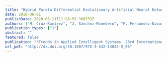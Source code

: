 ```yaml
---
title: "Hybrid Pareto Differential Evolutionary Artificial Neural Networks to determined growth multi-classes in Predictive Microbiology"
date: 2010-06-01
publishDate: 2020-06-11T11:26:55.380753Z
authors: ["M. Cruz-Ramírez", "J. Sánchez-Monedero", "F. Fernández-Navarro", "J. C. Fernández", "C. Hervás-Martínez"]
publication_types: ["1"]
abstract: ""
featured: false
publication: "*Trends in Applied Intelligent Systems. 23rd International Conference on Industrial and Engineering and Other Applications of Applied Intelligent Systems(IEA-AIE2010)*"
url_pdf: "http://dx.doi.org/10.1007/978-3-642-13033-5_66"
---
```


